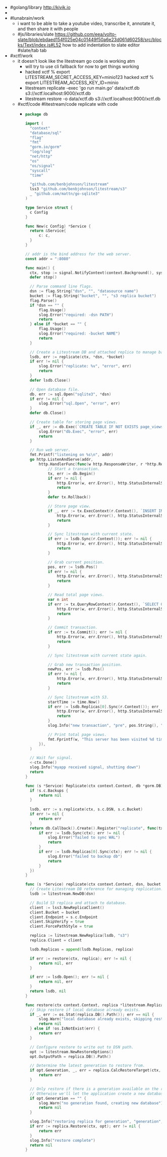 - #golang/library http://kivik.io
-
- #lunabrain/work
	- i want to be able to take a youtube video, transcribe it, annotate it, and then share it with people
	- #js/libraries/slate https://github.com/eea/volto-slate/blob/ebdaed154f025e04c01449f50a6e23d061d60258/src/blocks/Text/index.js#L52 how to add indentation to slate editor #slate/tab tab
- #xctf/work
	- it doesn't look like the litestream go code is working atm
		- will try to use cli fallback for now to get things working
		- hacked xctf % export LITESTREAM_SECRET_ACCESS_KEY=minio123
		  hacked xctf % export LITESTREAM_ACCESS_KEY_ID=minio
		- litestream replicate -exec 'go run main.go' data/xctf.db s3://xctf.localhost:9000/xctf.db
		- litestream restore -o data/xctf.db s3://xctf.localhost:9000/xctf.db
	- #xctf/code #litestream/code replicate with code
		- ```go
		  package db
		  
		  import (
		  	"context"
		  	"database/sql"
		  	"flag"
		  	"fmt"
		  	"gorm.io/gorm"
		  	"log/slog"
		  	"net/http"
		  	"os"
		  	"os/signal"
		  	"syscall"
		  	"time"
		  
		  	"github.com/benbjohnson/litestream"
		  	lss3 "github.com/benbjohnson/litestream/s3"
		  	_ "github.com/mattn/go-sqlite3"
		  )
		  
		  type Service struct {
		  	c Config
		  }
		  
		  func New(c Config) *Service {
		  	return &Service{
		  		c: c,
		  	}
		  }
		  
		  // addr is the bind address for the web server.
		  const addr = ":8080"
		  
		  func main() {
		  	ctx, stop := signal.NotifyContext(context.Background(), syscall.SIGTERM)
		  	defer stop()
		  
		  	// Parse command line flags.
		  	dsn := flag.String("dsn", "", "datasource name")
		  	bucket := flag.String("bucket", "", "s3 replica bucket")
		  	flag.Parse()
		  	if *dsn == "" {
		  		flag.Usage()
		  		slog.Error("required: -dsn PATH")
		  		return
		  	} else if *bucket == "" {
		  		flag.Usage()
		  		slog.Error("required: -bucket NAME")
		  		return
		  	}
		  
		  	// Create a Litestream DB and attached replica to manage background replication.
		  	lsdb, err := replicate(ctx, *dsn, *bucket)
		  	if err != nil {
		  		slog.Error("replicate: %v", "error", err)
		  		return
		  	}
		  	defer lsdb.Close()
		  
		  	// Open database file.
		  	db, err := sql.Open("sqlite3", *dsn)
		  	if err != nil {
		  		slog.Error("sql.Open", "error", err)
		  	}
		  	defer db.Close()
		  
		  	// Create table for storing page views.
		  	if _, err := db.Exec(`CREATE TABLE IF NOT EXISTS page_views (id INTEGER PRIMARY KEY, timestamp TEXT);`); err != nil {
		  		slog.Error("db.Exec", "error", err)
		  		return
		  	}
		  
		  	// Run web server.
		  	fmt.Printf("listening on %s\n", addr)
		  	go http.ListenAndServe(addr,
		  		http.HandlerFunc(func(w http.ResponseWriter, r *http.Request) {
		  			// Start a transaction.
		  			tx, err := db.Begin()
		  			if err != nil {
		  				http.Error(w, err.Error(), http.StatusInternalServerError)
		  				return
		  			}
		  			defer tx.Rollback()
		  
		  			// Store page view.
		  			if _, err := tx.ExecContext(r.Context(), `INSERT INTO page_views (timestamp) VALUES (?);`, time.Now().Format(time.RFC3339)); err != nil {
		  				http.Error(w, err.Error(), http.StatusInternalServerError)
		  				return
		  			}
		  
		  			// Sync litestream with current state.
		  			if err := lsdb.Sync(r.Context()); err != nil {
		  				http.Error(w, err.Error(), http.StatusInternalServerError)
		  				return
		  			}
		  
		  			// Grab current position.
		  			pos, err := lsdb.Pos()
		  			if err != nil {
		  				http.Error(w, err.Error(), http.StatusInternalServerError)
		  				return
		  			}
		  
		  			// Read total page views.
		  			var n int
		  			if err := tx.QueryRowContext(r.Context(), `SELECT COUNT(1) FROM page_views;`).Scan(&n); err != nil {
		  				http.Error(w, err.Error(), http.StatusInternalServerError)
		  				return
		  			}
		  
		  			// Commit transaction.
		  			if err := tx.Commit(); err != nil {
		  				http.Error(w, err.Error(), http.StatusInternalServerError)
		  				return
		  			}
		  
		  			// Sync litestream with current state again.
		  
		  			// Grab new transaction position.
		  			newPos, err := lsdb.Pos()
		  			if err != nil {
		  				http.Error(w, err.Error(), http.StatusInternalServerError)
		  				return
		  			}
		  
		  			// Sync litestream with S3.
		  			startTime := time.Now()
		  			if err := lsdb.Replicas[0].Sync(r.Context()); err != nil {
		  				http.Error(w, err.Error(), http.StatusInternalServerError)
		  				return
		  			}
		  			slog.Info("new transaction", "pre", pos.String(), "post", newPos.String(), "elapsed", time.Since(startTime))
		  
		  			// Print total page views.
		  			fmt.Fprintf(w, "This server has been visited %d times.\n", n)
		  		}),
		  	)
		  
		  	// Wait for signal.
		  	<-ctx.Done()
		  	slog.Info("myapp received signal, shutting down")
		  	return
		  }
		  
		  func (s *Service) Replicate(ctx context.Context, db *gorm.DB) error {
		  	if !s.c.Backups {
		  		return nil
		  	}
		  	
		  	lsdb, err := s.replicate(ctx, s.c.DSN, s.c.Bucket)
		  	if err != nil {
		  		return err
		  	}
		  	return db.Callback().Create().Register("replicate", func(tx *gorm.DB) {
		  		if err := lsdb.Sync(ctx); err != nil {
		  			slog.Error("failed to sync WAL")
		  			return
		  		}
		  		if err := lsdb.Replicas[0].Sync(ctx); err != nil {
		  			slog.Error("failed to backup db")
		  			return
		  		}
		  	})
		  }
		  
		  func (s *Service) replicate(ctx context.Context, dsn, bucket string) (*litestream.DB, error) {
		  	// Create Litestream DB reference for managing replication.
		  	lsdb := litestream.NewDB(dsn)
		  
		  	// Build S3 replica and attach to database.
		  	client := lss3.NewReplicaClient()
		  	client.Bucket = bucket
		  	client.Endpoint = s.c.Endpoint
		  	client.SkipVerify = true
		  	client.ForcePathStyle = true
		  
		  	replica := litestream.NewReplica(lsdb, "s3")
		  	replica.Client = client
		  
		  	lsdb.Replicas = append(lsdb.Replicas, replica)
		  
		  	if err := restore(ctx, replica); err != nil {
		  		return nil, err
		  	}
		  
		  	if err := lsdb.Open(); err != nil {
		  		return nil, err
		  	}
		  	return lsdb, nil
		  }
		  
		  func restore(ctx context.Context, replica *litestream.Replica) (err error) {
		  	// Skip restore if local database already exists.
		  	if _, err := os.Stat(replica.DB().Path()); err == nil {
		  		slog.Warn("local database already exists, skipping restore")
		  		return nil
		  	} else if !os.IsNotExist(err) {
		  		return err
		  	}
		  
		  	// Configure restore to write out to DSN path.
		  	opt := litestream.NewRestoreOptions()
		  	opt.OutputPath = replica.DB().Path()
		  
		  	// Determine the latest generation to restore from.
		  	if opt.Generation, _, err = replica.CalcRestoreTarget(ctx, opt); err != nil {
		  		return err
		  	}
		  
		  	// Only restore if there is a generation available on the replica.
		  	// Otherwise we'll let the application create a new database.
		  	if opt.Generation == "" {
		  		slog.Warn("no generation found, creating new database")
		  		return nil
		  	}
		  
		  	slog.Info("restoring replica for generation", "generation", opt.Generation)
		  	if err := replica.Restore(ctx, opt); err != nil {
		  		return err
		  	}
		  	slog.Info("restore complete")
		  	return nil
		  }
		  
		  ```
